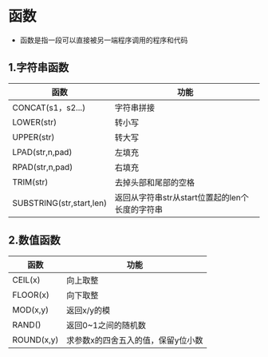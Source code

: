 # 函数

- 函数是指一段可以直接被另一端程序调用的程序和代码

## 1.字符串函数

|函数|功能|
|-|-|
|CONCAT(s1，s2...)|字符串拼接|
|LOWER(str)|转小写|
|UPPER(str)|转大写|
|LPAD(str,n,pad)|左填充|
|RPAD(str,n,pad)|右填充|
|TRIM(str)|去掉头部和尾部的空格|
|SUBSTRING(str,start,len)|返回从字符串str从start位置起的len个长度的字符串|

## 2.数值函数

|函数|功能|
|-|-|
|CEIL(x)|向上取整|
|FLOOR(x)|向下取整|
|MOD(x,y)|返回x/y的模|
|RAND()|返回0~1之间的随机数|
|ROUND(x,y)|求参数x的四舍五入的值，保留y位小数|